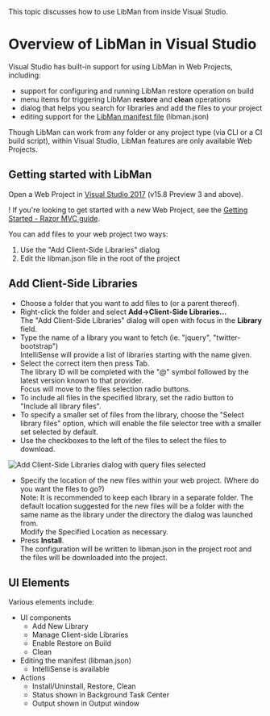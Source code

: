 This topic discusses how to use LibMan from inside Visual Studio.

# Overview of LibMan in Visual Studio

Visual Studio has built-in support for using LibMan in Web Projects, including:

- support for configuring and running LibMan restore operation on build
- menu items for triggering LibMan **restore** and **clean** operations
- dialog that helps you search for libraries and add the files to your project
- editing support for the [LibMan manifest file](libman-manifest) (libman.json)

Though LibMan can work from any folder or any project type (via CLI or a CI build script), within Visual Studio, LibMan features are only available Web Projects.

## Getting started with LibMan

Open a Web Project in [Visual Studio 2017](https://visualstudio.com/vs) (v15.8 Preview 3 and above).

! If you're looking to get started with a new Web Project, see the [Getting Started - Razor MVC guide](getting-started-with-web).

You can add files to your web project two ways:
1. Use the "Add Client-Side Libraries" dialog
2. Edit the libman.json file in the root of the project

## Add Client-Side Libraries

- Choose a folder that you want to add files to (or a parent thereof).
- Right-click the folder and select **Add->Client-Side Libraries...**<br>
  The "Add Client-Side Libraries" dialog will open with focus in the **Library** field.<br>
- Type the name of a library you want to fetch (ie. "jquery", "twitter-bootstrap")<br>
  IntelliSense will provide a list of libraries starting with the name given.
- Select the correct item then press Tab.<br>
  The library ID will be completed with the "@" symbol followed by the latest version known to that provider.<br>
  Focus will move to the files selection radio buttons.
- To include all files in the specified library, set the radio button to "Include all library files".
- To specify a smaller set of files from the library, choose the "Select library files" option, which will enable the file selector tree with a smaller set selected by default.
- Use the checkboxes to the left of the files to select the files to download.

![Add Client-Side Libraries dialog with query files selected](https://user-images.githubusercontent.com/17131343/41642784-2499ab88-741e-11e8-9b62-db503d17b660.png)

- Specify the location of the new files within your web project. (Where do you want the files to go?)<br>
  Note: It is recommended to keep each library in a separate folder. The default location suggested for the new files will be a folder with the same name as the library under the directory the dialog was launched from.<br>
  Modify the Specified Location as necessary.
- Press **Install**.<br>
  The configuration will be written to libman.json in the project root and the files will be downloaded into the project.

## UI Elements
Various elements include:
- UI components
  - Add New Library
  - Manage Client-side Libraries
  - Enable Restore on Build
  - Clean
- Editing the manifest (libman.json)
  - IntelliSense is available
- Actions
  - Install/Uninstall, Restore, Clean
  - Status shown in Background Task Center
  - Output shown in Output window